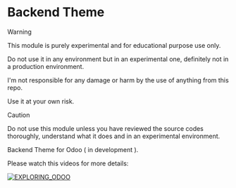 # Backend Theme
> [!WARNING]
> This module is purely experimental and for educational purpose use only.
>
> Do not use it in any environment but in an experimental one, definitely not in a production environment.
>
> I'm not responsible for any damage or harm by the use of anything from this repo.
>
> Use it at your own risk.

> [!CAUTION]
> Do not use this module unless you have reviewed the source codes thoroughly, understand what it does and in an experimental environment.

Backend Theme for Odoo ( in development ).

Please watch this videos for more details:

[![EXPLORING_ODOO](https://img.youtube.com/vi/hmBIX6U9zhQ/0.jpg)](https://youtu.be/hmBIX6U9zhQ)